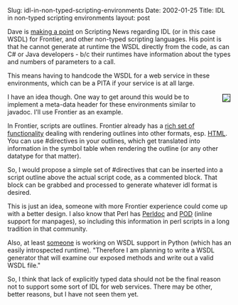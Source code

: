 Slug: idl-in-non-typed-scripting-environments
Date: 2002-01-25
Title: IDL in non-typed scripting environments
layout: post

Dave is <a href="http://scriptingnews.userland.com/backissues/2002/01/24#l1eb33a91f4a7ab582451d453177a6603">making a point</a> on Scripting News regarding IDL (or in this case WSDL) for Frontier, and other non-typed scripting languages. His point is that he cannot generate at runtime the WSDL directly from the code, as can C# or Java developers - b/c their runtimes have information about the types and numbers of parameters to a call.<p>
This means having to handcode the WSDL for a web service in these environments, which can be a PITA if your service is at all large.<p>
<img align="right" border="1" hspace="2" src="http://media.redmonk.net/images/idlScript.jpg" vspace="2" />I have an idea though. One way to get around this would be to implement a meta-data header for these environments similar to javadoc. I&#39;ll use Frontier as an example.<p>
In Frontier, scripts are outlines. Frontier already has a <a href="http://docserver.userland.com/op/">rich set of functionality</a> dealing with rendering outlines into other formats, esp. <a href="http://docserver.userland.com/html/">HTML</a>. You can use #directives in your outlines, which get translated into information in the symbol table when rendering the outline (or any other datatype for that matter).<p> So, I would propose a simple set of #directives that can be inserted into a script outline above the actual script code, as a commented block. That block can be grabbed and processed to generate whatever idl format is desired.<p>
This is just an idea, someone with more Frontier experience could come up with a better design. I also know that Perl has <a href="http://www.perldoc.com/">Perldoc</a> and <a href="http://www.perldoc.com/perl5.6.1/pod.html">POD</a> (inline support for manpages), so including this information in perl scripts in a long tradition in that community.<p>
Also, at least <a href="http://mail.python.org/pipermail/python-list/2001-June/046402.html">someone</a> is working on WSDL support in Python (which has an easily introspected runtime). &quot;Therefore I am planning to write a WSDL generator that will examine our exposed methods and write out a valid WSDL file.&quot;<p>
So, I think that lack of explicitly typed data should not be the final reason not to support some sort of IDL for web services. There may be other, better reasons, but I have not seen them yet.</p></p></p></p></p></p></p>
